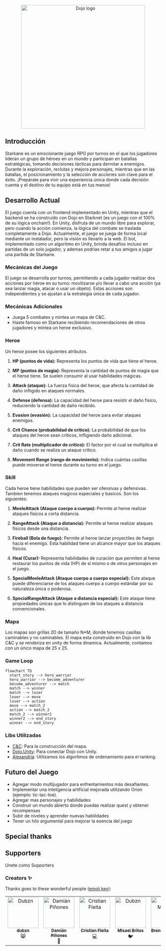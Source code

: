 <p align="center">
  <img alt="Dojo logo" width="400" src="https://github.com/amegakure-starknet/unity-Starkane/assets/58611754/ab701ac0-a1f3-4048-b40f-8234c6f662fe">
</p>

## Introducción

Starkane es un emocionante juego RPG por turnos en el que los jugadores lideran un grupo de héroes en un mundo y participan en batallas estratégicas, tomando decisiones tácticas para derrotar a enemigos. Durante la exploración, reclutas y mejora personajes, mientras que en las batallas, el posicionamiento y la selección de acciones son clave para el éxito. ¡Prepárate para vivir una experiencia única donde cada decisión cuenta y el destino de tu equipo está en tus manos!

## Desarrollo Actual

El juego cuenta con un frontend implementado en Unity, mientras que el backend se ha construido con Dojo en Starknet (es un juego con el 100% de su lógica onchain!).
En Unity, disfruta de un mundo libre para explorar, pero cuando la acción comienza, la lógica del combate se traslada completamente a Dojo.
Actualmente, el juego se juega de forma local mediante un instalador, pero la visión es llevarlo a la web. El bot, implementado como un algoritmo en Unity, brinda desafíos incluso en partidas de un solo jugador, y ademas podrias retar a tus amigos a jugar una partida de Starkane.

### Mecánicas del Juego

El juego se desarrolla por turnos, permitiendo a cada jugador realizar dos acciones por héroe en su turno: movilizarse y/o llevar a cabo una acción (ya sea lanzar magia, atacar o usar un objeto). Estas acciones son independientes y se ajustan a la estrategia única de cada jugador.

### Mecánicas Adicionales

* Juega 5 combates y mintea un mapa de C&C.
* Haste famoso en Starkane recibiendo recomendaciones de otros jugadores y mintea un heroe exclusivo.

### Heroe

Un heroe posee los siguientes atributos.

1. **HP (puntos de vida):** Representa los puntos de vida que tiene el heroe.

2. **MP (puntos de magia):** Representa la cantidad de puntos de magia que el heroe tiene. Se suelen consumir al usar habilidades mágicas.

3. **Attack (ataque):** La fuerza física del heroe, que afecta la cantidad de daño infligido en ataques normales.

4. **Defense (defensa):** La capacidad del heroe para resistir el daño físico, reduciendo la cantidad de daño recibido.

5. **Evasion (evasión):** La capacidad del heroe para evitar ataques enemigos.

6. **Crit Chance (probabilidad de crítico):** La probabilidad de que los ataques del heroe sean críticos, infligiendo daño adicional.

7. **Crit Rate (multiplicador de crítico):** El factor por el cual se multiplica el daño cuando se realiza un ataque crítico.

8. **Movement Range (rango de movimiento):** Indica cuántas casillas puede moverse el heroe durante su turno en el juego.

### Skill

Cada heroe tiene habilidades que pueden ser ofensivas y defensivas. Tambien tenemos ataques magicos especiales y basicos. Son los siguientes:

1. **MeeleAttack (Ataque cuerpo a cuerpo):** Permite al heroe realizar ataques físicos a corta distancia.

2. **RangeAttack (Ataque a distancia):** Permite al heroe realizar ataques físicos desde una distancia.

3. **Fireball (Bola de fuego):** Permite al heroe lanzar proyectiles de fuego hacia el enemigo. Esta habilidad tiene un alcance mayor que los ataques físicos.

4. **Heal (Curar):** Representa habilidades de curación que permiten al heroe restaurar los puntos de vida (HP) de sí mismo o de otros personajes en el juego.

5. **SpecialMeeleAttack (Ataque cuerpo a cuerpo especial):** Este ataque puede diferenciarse de los ataques cuerpo a cuerpo estándar por su naturaleza única o poderosa.

6. **SpecialRangeAttack (Ataque a distancia especial):** Este ataque tiene propiedades únicas que lo distinguen de los ataques a distancia convencionales.

### Mapa

Los mapas son grillas 2D de tamaño N*M, donde tenemos casillas caminables y no caminables.
El mapa esta construido en Dojo con la lib C&C y se renderiza en unity de forma dinamica.
Actualmente, contamos con un único mapa de 25 x 25.

### Game Loop

```mermaid
flowchart TD
  start_story --> hero_warrior
  hero_warrior --> become_adventurer
  become_adventurer --> match
  match --> winner
  match --> loser
  loser --> move
  loser --> action
  move --> match_2
  action --> match_2
  match_2 --> winner2
  winner2 --> end_story
  winner --> end_story 
```

### Libs Utilizadas

* [C&C](https://github.com/CheDAOLabs/cryptsandcaverns): Para la construcción del mapa.
* [Dojo.Unity](https://github.com/dojoengine/dojo.unity): Para conectar Dojo con Unity.
* [Alexandria](https://github.com/keep-starknet-strange/alexandria): Utilizamos los algoritmos de ordenamiento para el ranking.

## Futuro del Juego

* Agregar modo multijugador para enfrentamientos más desafiantes.
* Implementar una inteligencia artificial mejorada utilizando Orion (ejemplo: tic-tac-toe).
* Agregar mas personajes y habilidades
* Construir un mundo abierto donde puedas realizar quest y obtener recompensas
* Subir de niveles y aprender nuevas habilidades
* Tener un hilo argumental para mejorar la esencia del juego

## Special thanks

## Supporters
Unete como Supporters

### Creators ✨
Thanks goes to these wonderful people
([emoji key](https://allcontributors.org/docs/en/emoji-key)):

<table>
  <tbody>
    <tr>
    <td align="center" valign="top" width="14.28%"><a href="https://github.com/dubzn"><img src="https://avatars.githubusercontent.com/u/58611754?s=400&u=cdb4e29d9ac5bc41e7ee171375e8cd10fe8c3c24&v=4" width="100px;" alt="Dubzn"/><br /><sub><b>dubzn</b></sub></a><br />😸</a></td>
      <td align="center" valign="top" width="14.28%"><a href="https://github.com/dpinones"><img src="https://avatars.githubusercontent.com/u/30808181?v=4" width="100px;" alt="Damián Piñones"/><br /><sub><b>Damián Piñones</b></sub></a><br />🤠</a></td>
      <td align="center" valign="top" width="14.28%"><a href="https://github.com/cristianFleita"><img src="https://avatars.githubusercontent.com/u/87950451?v=4" width="100px;" alt="Cristian Fleita"/><br /><sub><b>Cristian Fleita</b></sub></a><br />💻</a></td>
      <td align="center" valign="top" width="14.28%"><a href="https://github.com/aikomisa5"><img src="https://avatars.githubusercontent.com/u/21129776?v=4" width="100px;" alt="Dubzn"/><br /><sub><b>Misael Britos</b></sub></a><br />🐦</a></td>
      <td align="center" valign="top" width="14.28%"><a href="https://github.com/brendaamareco"><img src="https://avatars.githubusercontent.com/u/107716199?v=4" width="100px;" alt="Brenda Mareco"/><br /><sub><b>Brenda Mareco</b></sub></a><br />🎨</a></td>
    </tr>
</tbody>
</table>